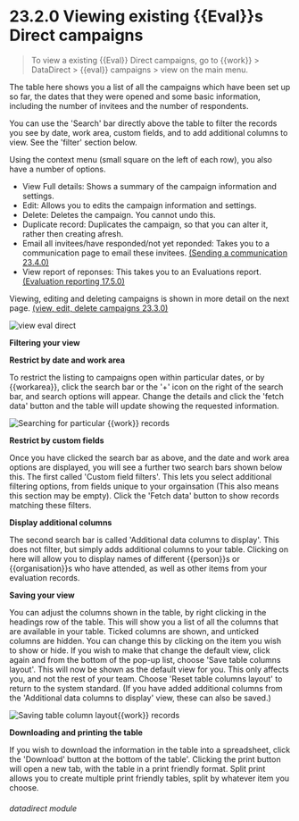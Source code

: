 # 23.2.0    Viewing existing {{Eval}}s Direct campaigns

> To view a existing {{Eval}} Direct campaigns, go to {{work}} > DataDirect > {{eval}} campaigns > view on the main menu. 

The table here shows you a list of all the campaigns which have been set up so far, the dates that
they were opened and some basic information, including the number of invitees and the number of respondents.  

You can use the 'Search' bar directly above the table to filter the records you see by date, work area, custom fields, and to add additional columns to view.  See the 'filter' section below.

Using the context menu (small square on the left of each row), you also have a number of options.

* View Full details: Shows a summary of the campaign information and settings.
* Edit: Allows you to edits the campaign information and settings.
* Delete: Deletes the campaign.  You cannot undo this.
* Duplicate record: Duplicates the campaign, so that you can alter it, rather then creating afresh.
* Email all invitees/have responded/not yet reponded: Takes you to a communication page to email these invitees. [(Sending a communication 23.4.0)](/help/index/v/{{version}}/p/23.4.0)
* View report of reponses:  This takes you to an Evaluations report. [(Evaluation reporting 17.5.0)](/help/index/v/{{version}}/p/17.5.0)

Viewing, editing and deleting campaigns is shown in more detail on the next page. [(view, edit, delete campaigns 23.3.0)](/help/index/v/{{version}}/p/23.3.0)

![view eval direct]({{imgpath}}208a.png) 

__Filtering your view__

__Restrict by date and work area__

To restrict the listing to campaigns open within particular dates, or by {{workarea}}, click the search bar or the '+' icon on the right of the search bar, and search options will appear. Change the details and click the 'fetch data' button and the table will update showing the requested information.

![Searching for particular {{work}} records]({{imgpath}}59b.png)

__Restrict by custom fields__

Once you have clicked the search bar as above, and the date and work area options are displayed, you will see a further two search bars shown below this.  The first called 'Custom field filters'.  This lets you select additional filtering options, from fields unique to your orgainsation (This also means this section may be empty).  Click the 'Fetch data' button to show records matching these filters.

__Display additional columns__

The second search bar is called 'Additional data columns to display'.  This does not filter, but simply adds additional columns to your table.  Clicking on here will allow you to display names of different {{person}}s or {{organisation}}s who have attended, as well as other items from your evaluation records.

__Saving your view__

You can adjust the columns shown in the table, by right clicking in the headings row of the table.  This will show you a list of all the columns that are available in your table. Ticked columns are shown, and unticked columns are hidden.  You can change this by clicking on the item you wish to show or hide. If you wish to make that change the default view, click again and from the bottom of the pop-up list, choose 'Save table columns layout'.  This will now be shown as the default view for you.  This only affects you, and not the rest of your team.  Choose 'Reset table columns layout' to return to the system standard.  (If you have added additional columns from the 'Additional data columns to display' view, these can also be saved.)

![Saving table column layout{{work}} records]({{imgpath}}1205a.png)

__Downloading and printing the table__

If you wish to download the information in the table into a spreadsheet, click the 'Download' button at the bottom of the table'.  Clicking the print button will open a new tab, with the table in a print friendly format.  Split print allows you to create multiple print friendly tables, split by whatever item you choose.

###### datadirect module


